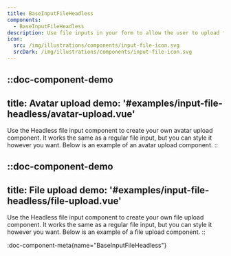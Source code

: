```yaml
---
title: BaseInputFileHeadless
components: 
  - BaseInputFileHeadless
description: Use file inputs in your form to allow the user to upload files from their computer. Many customization options are available.
icon: 
  src: /img/illustrations/components/input-file-icon.svg
  srcDark: /img/illustrations/components/input-file-icon.svg
---
```


::doc-component-demo
---
title: Avatar upload
demo: '#examples/input-file-headless/avatar-upload.vue'
---
Use the Headless file input component to create your own avatar upload component. It works the same as a regular file input, but you can style it however you want. Below is an example of an avatar upload component.
::

::doc-component-demo
---
title: File upload
demo: '#examples/input-file-headless/file-upload.vue'
---
Use the Headless file input component to create your own file upload component. It works the same as a regular file input, but you can style it however you want. Below is an example of a file upload component.
::


:doc-component-meta{name="BaseInputFileHeadless"}